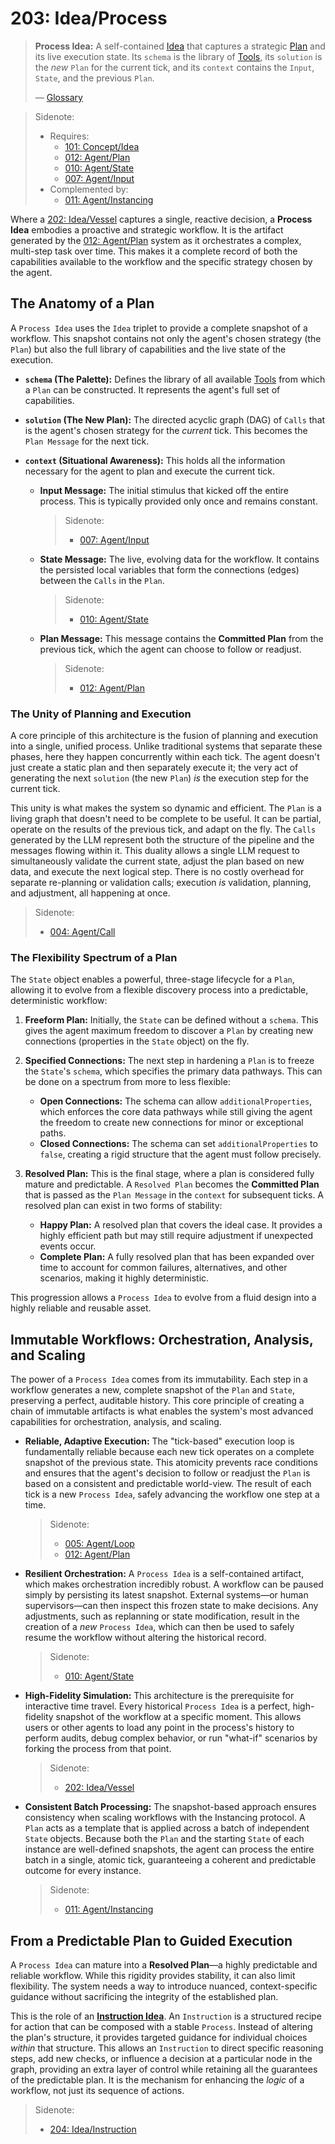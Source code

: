 # 203: Idea/Process

> **Process Idea:** A self-contained [Idea](./101_concept_idea.md) that captures a strategic [Plan](./012_agent_plan.md) and its live execution state. Its `schema` is the library of [Tools](./002_agent_tool.md), its `solution` is the _new_ `Plan` for the current tick, and its `context` contains the `Input`, `State`, and the previous `Plan`.
>
> — [Glossary](./000_glossary.md)

> Sidenote:
>
> - Requires:
>   - [101: Concept/Idea](./101_concept_idea.md)
>   - [012: Agent/Plan](./012_agent_plan.md)
>   - [010: Agent/State](./010_agent_state.md)
>   - [007: Agent/Input](./007_agent_input.md)
> - Complemented by:
>   - [011: Agent/Instancing](./011_agent_instancing.md)

Where a [202: Idea/Vessel](./202_idea_vessel.md) captures a single, reactive decision, a **Process Idea** embodies a proactive and strategic workflow. It is the artifact generated by the [012: Agent/Plan](./012_agent_plan.md) system as it orchestrates a complex, multi-step task over time. This makes it a complete record of both the capabilities available to the workflow and the specific strategy chosen by the agent.

## The Anatomy of a Plan

A `Process Idea` uses the `Idea` triplet to provide a complete snapshot of a workflow. This snapshot contains not only the agent's chosen strategy (the `Plan`) but also the full library of capabilities and the live state of the execution.

- **`schema` (The Palette):** Defines the library of all available [Tools](./002_agent_tool.md) from which a `Plan` can be constructed. It represents the agent's full set of capabilities.

- **`solution` (The New Plan):** The directed acyclic graph (DAG) of `Calls` that is the agent's chosen strategy for the _current_ tick. This becomes the `Plan Message` for the next tick.

- **`context` (Situational Awareness):** This holds all the information necessary for the agent to plan and execute the current tick.
  - **Input Message:** The initial stimulus that kicked off the entire process. This is typically provided only once and remains constant.

    > Sidenote:
    >
    > - [007: Agent/Input](./007_agent_input.md)

  - **State Message:** The live, evolving data for the workflow. It contains the persisted local variables that form the connections (edges) between the `Calls` in the `Plan`.

    > Sidenote:
    >
    > - [010: Agent/State](./010_agent_state.md)

  - **Plan Message:** This message contains the **Committed Plan** from the previous tick, which the agent can choose to follow or readjust.

    > Sidenote:
    >
    > - [012: Agent/Plan](./012_agent_plan.md)

### The Unity of Planning and Execution

A core principle of this architecture is the fusion of planning and execution into a single, unified process. Unlike traditional systems that separate these phases, here they happen concurrently within each tick. The agent doesn't just create a static plan and then separately execute it; the very act of generating the next `solution` (the new `Plan`) _is_ the execution step for the current tick.

This unity is what makes the system so dynamic and efficient. The `Plan` is a living graph that doesn't need to be complete to be useful. It can be partial, operate on the results of the previous tick, and adapt on the fly. The `Calls` generated by the LLM represent both the structure of the pipeline and the messages flowing within it. This duality allows a single LLM request to simultaneously validate the current state, adjust the plan based on new data, and execute the next logical step. There is no costly overhead for separate re-planning or validation calls; execution _is_ validation, planning, and adjustment, all happening at once.

> Sidenote:
>
> - [004: Agent/Call](./004_agent_call.md)

### The Flexibility Spectrum of a Plan

The `State` object enables a powerful, three-stage lifecycle for a `Plan`, allowing it to evolve from a flexible discovery process into a predictable, deterministic workflow:

1.  **Freeform Plan:** Initially, the `State` can be defined without a `schema`. This gives the agent maximum freedom to discover a `Plan` by creating new connections (properties in the `State` object) on the fly.

2.  **Specified Connections:** The next step in hardening a `Plan` is to freeze the `State`'s `schema`, which specifies the primary data pathways. This can be done on a spectrum from more to less flexible:
    - **Open Connections:** The schema can allow `additionalProperties`, which enforces the core data pathways while still giving the agent the freedom to create new connections for minor or exceptional paths.
    - **Closed Connections:** The schema can set `additionalProperties` to `false`, creating a rigid structure that the agent must follow precisely.

3.  **Resolved Plan:** This is the final stage, where a plan is considered fully mature and predictable. A `Resolved Plan` becomes the **Committed Plan** that is passed as the `Plan Message` in the `context` for subsequent ticks. A resolved plan can exist in two forms of stability:
    - **Happy Plan:** A resolved plan that covers the ideal case. It provides a highly efficient path but may still require adjustment if unexpected events occur.
    - **Complete Plan:** A fully resolved plan that has been expanded over time to account for common failures, alternatives, and other scenarios, making it highly deterministic.

This progression allows a `Process Idea` to evolve from a fluid design into a highly reliable and reusable asset.

## Immutable Workflows: Orchestration, Analysis, and Scaling

The power of a `Process Idea` comes from its immutability. Each step in a workflow generates a new, complete snapshot of the `Plan` and `State`, preserving a perfect, auditable history. This core principle of creating a chain of immutable artifacts is what enables the system's most advanced capabilities for orchestration, analysis, and scaling.

- **Reliable, Adaptive Execution:** The "tick-based" execution loop is fundamentally reliable because each new tick operates on a complete snapshot of the previous state. This atomicity prevents race conditions and ensures that the agent's decision to follow or readjust the `Plan` is based on a consistent and predictable world-view. The result of each tick is a new `Process Idea`, safely advancing the workflow one step at a time.

  > Sidenote:
  >
  > - [005: Agent/Loop](./005_agent_loop.md)
  > - [012: Agent/Plan](./012_agent_plan.md)

- **Resilient Orchestration:** A `Process Idea` is a self-contained artifact, which makes orchestration incredibly robust. A workflow can be paused simply by persisting its latest snapshot. External systems—or human supervisors—can then inspect this frozen state to make decisions. Any adjustments, such as replanning or state modification, result in the creation of a _new_ `Process Idea`, which can then be used to safely resume the workflow without altering the historical record.

  > Sidenote:
  >
  > - [010: Agent/State](./010_agent_state.md)

- **High-Fidelity Simulation:** This architecture is the prerequisite for interactive time travel. Every historical `Process Idea` is a perfect, high-fidelity snapshot of the workflow at a specific moment. This allows users or other agents to load any point in the process's history to perform audits, debug complex behavior, or run "what-if" scenarios by forking the process from that point.

  > Sidenote:
  >
  > - [202: Idea/Vessel](./202_idea_vessel.md)

- **Consistent Batch Processing:** The snapshot-based approach ensures consistency when scaling workflows with the Instancing protocol. A `Plan` acts as a template that is applied across a batch of independent `State` objects. Because both the `Plan` and the starting `State` of each instance are well-defined snapshots, the agent can process the entire batch in a single, atomic tick, guaranteeing a coherent and predictable outcome for every instance.

  > Sidenote:
  >
  > - [011: Agent/Instancing](./011_agent_instancing.md)

## From a Predictable Plan to Guided Execution

A `Process Idea` can mature into a **Resolved Plan**—a highly predictable and reliable workflow. While this rigidity provides stability, it can also limit flexibility. The system needs a way to introduce nuanced, context-specific guidance without sacrificing the integrity of the established plan.

This is the role of an **[Instruction Idea](./204_idea_instruction.md)**. An `Instruction` is a structured recipe for action that can be composed with a stable `Process`. Instead of altering the plan's structure, it provides targeted guidance for individual choices _within_ that structure. This allows an `Instruction` to direct specific reasoning steps, add new checks, or influence a decision at a particular node in the graph, providing an extra layer of control while retaining all the guarantees of the predictable plan. It is the mechanism for enhancing the _logic_ of a workflow, not just its sequence of actions.

> Sidenote:
>
> - [204: Idea/Instruction](./204_idea_instruction.md)
